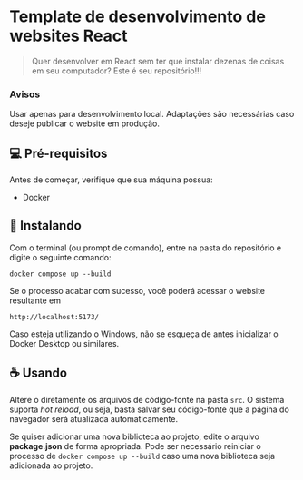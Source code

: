 # Template de desenvolvimento de websites React

> Quer desenvolver em React sem ter que instalar dezenas de coisas em seu computador? Este é seu repositório!!!

### Avisos

Usar apenas para desenvolvimento local. Adaptações são necessárias caso deseje publicar o website em produção.

## 💻 Pré-requisitos

Antes de começar, verifique que sua máquina possua:

- Docker

## 🚀 Instalando

Com o terminal (ou prompt de comando), entre na pasta do repositório e digite o seguinte comando:

```
docker compose up --build
```

Se o processo acabar com sucesso, você poderá acessar o website resultante em

```
http://localhost:5173/
```

Caso esteja utilizando o Windows, não se esqueça de antes inicializar o Docker Desktop ou similares.

## ☕ Usando

Altere o diretamente os arquivos de código-fonte na pasta `src`. O sistema suporta *hot reload*, ou seja, basta salvar seu código-fonte que a página do navegador será atualizada automaticamente.

Se quiser adicionar uma nova biblioteca ao projeto, edite o arquivo **package.json** de forma apropriada. Pode ser necessário reiniciar o processo de `docker compose up --build` caso uma nova biblioteca seja adicionada ao projeto.

